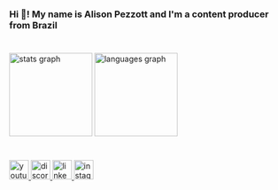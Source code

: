 <h3 align="left">Hi 👋! My name is Alison Pezzott and I'm a content producer from Brazil</h3>

###

<br clear="both">

<div align="left">
  <img src="https://github-readme-stats.vercel.app/api?username=alisonpezzott&hide_title=false&hide_rank=true&show_icons=true&include_all_commits=true&count_private=true&disable_animations=false&theme=nord&locale=en&hide_border=true" height="150" alt="stats graph"  />
  <img src="https://github-readme-stats.vercel.app/api/top-langs?username=alisonpezzott&locale=en&hide_title=false&layout=compact&card_width=320&langs_count=5&theme=nord&hide_border=true" height="150" alt="languages graph"  />
</div>

###

<br clear="both">

<div align="left">
  <a href="https://youtube.com/@fluentebi" target="_blank">
    <img src="https://img.shields.io/static/v1?message=Youtube&logo=youtube&label=&color=FF0000&logoColor=white&labelColor=&style=for-the-badge" height="35" alt="youtube logo"  />
  </a>
  <a href="https://comunidade.fluentebi.com" target="_blank">
    <img src="https://img.shields.io/static/v1?message=Discord&logo=discord&label=&color=7289DA&logoColor=white&labelColor=&style=for-the-badge" height="35" alt="discord logo"  />
  </a>
  <a href="https://linkedin.com/in/alisonpezzott" target="_blank">
    <img src="https://img.shields.io/static/v1?message=LinkedIn&logo=linkedin&label=&color=0077B5&logoColor=white&labelColor=&style=for-the-badge" height="35" alt="linkedin logo"  />
  </a>
  <a href="https://instagram.com/alisonpezzott" target="_blank">
    <img src="https://img.shields.io/static/v1?message=Instagram&logo=instagram&label=&color=E4405F&logoColor=white&labelColor=&style=for-the-badge" height="35" alt="instagram logo"  />
  </a>
</div>

###
